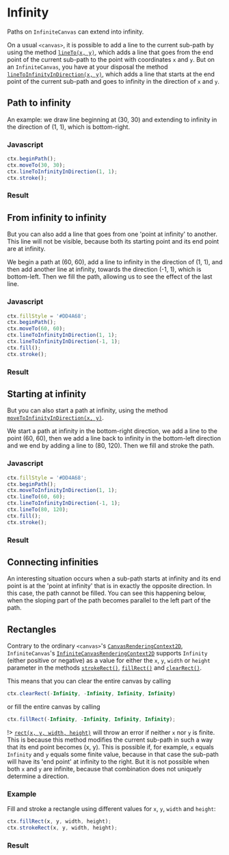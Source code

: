 # Infinity

Paths on `InfiniteCanvas` can extend into infinity.

On a usual `<canvas>`, it is possible to add a line to the current sub-path by using the method [`lineTo(x, y)`](https://developer.mozilla.org/en-US/docs/Web/API/CanvasRenderingContext2D/lineTo), which adds a line that goes from the end point of the current sub-path to the point with coordinates `x` and `y`. But on an `InfiniteCanvas`, you have at your disposal the method [`lineToInfinityInDirection(x, y)`](/api/interfaces/InfiniteCanvasRenderingContext2D?id=linetoinfinityindirection), which adds a line that starts at the end point of the current sub-path and goes to infinity in the direction of `x` and `y`.

## Path to infinity

An example: we draw line beginning at (30, 30) and extending to infinity in the direction of (1, 1), which is bottom-right.

### Javascript

```js
ctx.beginPath();
ctx.moveTo(30, 30);
ctx.lineToInfinityInDirection(1, 1);
ctx.stroke();
```

### Result

<infinite-canvas-embed projectid="use-cases/line-to-infinity" :height="300" ></infinite-canvas-embed>

## From infinity to infinity

But you can also add a line that goes from one 'point at infinity' to another. This line will not be visible, because both its starting point and its end point are at infinity.

We begin a path at (60, 60), add a line to infinity in the direction of (1, 1), and then add another line at infinity, towards the direction (-1, 1), which is bottom-left. Then we fill the path, allowing us to see the effect of the last line.

### Javascript

```js
ctx.fillStyle = '#DD4A68';
ctx.beginPath();
ctx.moveTo(60, 60);
ctx.lineToInfinityInDirection(1, 1);
ctx.lineToInfinityInDirection(-1, 1);
ctx.fill();
ctx.stroke();
```

### Result

<infinite-canvas-embed projectid="use-cases/line-to-infinity2" :height="300"></infinite-canvas-embed>

## Starting at infinity

But you can also start a path at infinity, using the method [`moveToInfinityInDirection(x, y)`](/api/interfaces/InfiniteCanvasRenderingContext2D?id=movetoinfinityindirection).

We start a path at infinity in the bottom-right direction, we add a line to the point (60, 60), then we add a line back to infinity in the bottom-left direction and we end by adding a line to (80, 120). Then we fill and stroke the path.

### Javascript

```js
ctx.fillStyle = '#DD4A68';
ctx.beginPath();
ctx.moveToInfinityInDirection(1, 1);
ctx.lineTo(60, 60);
ctx.lineToInfinityInDirection(-1, 1);
ctx.lineTo(80, 120);
ctx.fill();
ctx.stroke();
```

### Result

<infinite-canvas-embed projectid="use-cases/line-to-infinity3" :height="300"></infinite-canvas-embed>

## Connecting infinities

An interesting situation occurs when a sub-path starts at infinity and its end point is at the 'point at infinity' that is in exactly the opposite direction. In this case, the path cannot be filled. You can see this happening below, when the sloping part of the path becomes parallel to the left part of the path.

<infinite-canvas-embed projectid="use-cases/connecting-infinities" :height="350"></infinite-canvas-embed>

## Rectangles

Contrary to the ordinary `<canvas>`'s [`CanvasRenderingContext2D`](https://developer.mozilla.org/en-US/docs/Web/API/CanvasRenderingContext2D), `InfiniteCanvas`'s [`InfiniteCanvasRenderingContext2D`](/api/interfaces/InfiniteCanvasRenderingContext2D) supports `Infinity` (either positive or negative) as a value for either the `x`, `y`, `width` or `height` parameter in the methods [`strokeRect()`](https://developer.mozilla.org/en-US/docs/Web/API/CanvasRenderingContext2D/strokeRect), [`fillRect()`](https://developer.mozilla.org/en-US/docs/Web/API/CanvasRenderingContext2D/fillRect) and [`clearRect()`](https://developer.mozilla.org/en-US/docs/Web/API/CanvasRenderingContext2D/clearRect).

This means that you can clear the entire canvas by calling

```js
ctx.clearRect(-Infinity, -Infinity, Infinity, Infinity)
```

or fill the entire canvas by calling

```js
ctx.fillRect(-Infinity, -Infinity, Infinity, Infinity);
```

!> [`rect(x, y, width, height)`](https://developer.mozilla.org/en-US/docs/Web/API/CanvasRenderingContext2D/rect) will throw an error if neither `x` nor `y` is finite. This is because this method modifies the current sub-path in such a way that its end point becomes (x, y). This is possible if, for example, `x` equals `Infinity` and `y` equals some finite value, because in that case the sub-path will have its 'end point' at infinity to the right. But it is not possible when both `x` and `y` are infinite, because that combination does not uniquely determine a direction.

### Example

Fill and stroke a rectangle using different values for `x`, `y`, `width` and `height`:

```js
ctx.fillRect(x, y, width, height);
ctx.strokeRect(x, y, width, height);
```

### Result

<infinite-canvas-embed projectid="use-cases/rectangles" :height="350"></infinite-canvas-embed>